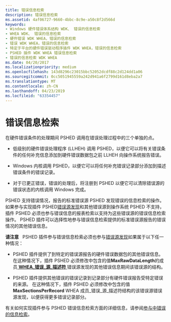 ```yaml
---
title: 错误信息检索
description: 错误信息检索
ms.assetid: 4af06727-9660-4bbc-8c9e-a50c8f2d566d
keywords:
- Windows 硬件错误体系结构 WDK、 错误的信息检索
- WHEA WDK、 错误的信息检索
- 硬件错误 WDK WHEA，错误的信息检索
- 错误 WDK WHEA，错误的信息检索
- 特定于平台的硬件错误驱动程序插件 WDK WHEA，错误的信息检索
- PSHED 插件 WDK WHEA 错误信息检索
- 错误的信息检索 WDK WHEA
ms.date: 04/20/2017
ms.localizationpriority: medium
ms.openlocfilehash: 143d8296c23015bbc52052dcdf88c2d124dd1a06
ms.sourcegitcommit: 0cc5051945559a242d941a6f2799d161d8eba2a7
ms.translationtype: MT
ms.contentlocale: zh-CN
ms.lasthandoff: 04/23/2019
ms.locfileid: "63354457"
---
```

# <a name="error-information-retrieval"></a>错误信息检索


在硬件错误条件的处理期间 PSHED 调用在错误处理过程中的三个单独的点。

-   低级别的硬件错误处理程序 (LLHEH) 调用 PSHED，以便它可以将有关错误条件的任何补充信息添加到硬件错误数据包之前 LLHEH 向操作系统报告错误。

-   Windows 内核调用 PSHED，以便它可以将任何补充错误记录部分添加到描述错误条件的错误记录。

-   对于已更正错误，错误的处理后，将注册到 PSHED 以便它可以清除错误源的错误状态的内核调用 Windows 完成。

PSHED 支持错误情况，报告的标准错误源 PSHED 发现错误的信息检索的操作。 如果参与实现插件 PSHED[错误源发现](error-source-discovery.md)和其他错误源到操作系统 PSHED 不支持，插件 PSHED 必须也参与错误信息的报表检索以支持为这些错误源的错误信息检索操作。 PSHED 插件可以选择性地参与错误信息检索提供的标准错误源报告的错误情况的其他错误信息。

**请注意**   PSHED 插件参与错误信息检索必须也参与[错误源发现](error-source-discovery.md)如果属于以下任一种情况：
-   PSHED 插件提供了到特定的错误源报告的硬件错误数据包的其他错误信息。 在这种情况下，插件 PSHED 必须修改中包含的值**MaxRawDataLength**的成员[ **WHEA\_错误\_源\_描述符** ](https://msdn.microsoft.com/library/windows/hardware/ff560505)错误源发现的其他错误信息期间该错误源的结构。

-   PSHED 插件提供其他错误的错误记录到记录部分有硬件错误报告受特定错误的来源。 在这种情况下，插件 PSHED 必须修改中包含的值**MaxSectionsPerRecord** WHEA 成员\_错误\_源\_描述符结构的该错误源错误源发现，以便获得更多错误记录部分。

 

有关如何实现插件参与 PSHED 错误信息检索方面的详细信息，请参阅[参与中错误的信息检索](participating-in-error-information-retrieval.md)。

 

 




